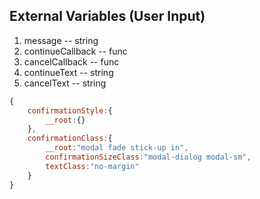 External Variables (User Input)
-------------------------------
1. message -- string
2. continueCallback -- func
3. cancelCallback -- func
4. continueText -- string
5. cancelText -- string

``` javascript
{
    confirmationStyle:{
        __root:{}
    },
    confirmationClass:{
        __root:"modal fade stick-up in",
        confirmationSizeClass:"modal-dialog modal-sm",
        textClass:"no-margin"
    }
}
```